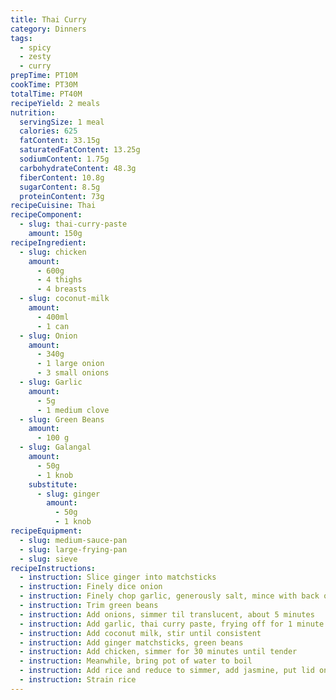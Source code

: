 ```yaml
---
title: Thai Curry
category: Dinners
tags: 
  - spicy
  - zesty
  - curry
prepTime: PT10M
cookTime: PT30M
totalTime: PT40M
recipeYield: 2 meals
nutrition:
  servingSize: 1 meal
  calories: 625
  fatContent: 33.15g
  saturatedFatContent: 13.25g
  sodiumContent: 1.75g
  carbohydrateContent: 48.3g
  fiberContent: 10.8g
  sugarContent: 8.5g
  proteinContent: 73g
recipeCuisine: Thai
recipeComponent:
  - slug: thai-curry-paste
    amount: 150g
recipeIngredient:
  - slug: chicken
    amount:
      - 600g
      - 4 thighs
      - 4 breasts
  - slug: coconut-milk
    amount:
      - 400ml
      - 1 can
  - slug: Onion
    amount:
      - 340g
      - 1 large onion
      - 3 small onions
  - slug: Garlic
    amount:
      - 5g
      - 1 medium clove
  - slug: Green Beans
    amount:
      - 100 g
  - slug: Galangal
    amount:
      - 50g
      - 1 knob
    substitute:
      - slug: ginger
        amount: 
          - 50g
          - 1 knob
recipeEquipment:
  - slug: medium-sauce-pan
  - slug: large-frying-pan
  - slug: sieve
recipeInstructions:
  - instruction: Slice ginger into matchsticks
  - instruction: Finely dice onion
  - instruction: Finely chop garlic, generously salt, mince with back of knife
  - instruction: Trim green beans
  - instruction: Add onions, simmer til translucent, about 5 minutes
  - instruction: Add garlic, thai curry paste, frying off for 1 minute until aromatic
  - instruction: Add coconut milk, stir until consistent
  - instruction: Add ginger matchsticks, green beans
  - instruction: Add chicken, simmer for 30 minutes until tender
  - instruction: Meanwhile, bring pot of water to boil
  - instruction: Add rice and reduce to simmer, add jasmine, put lid on, simmer for 8mins
  - instruction: Strain rice
---
```

